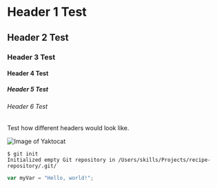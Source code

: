 # Header 1 Test
## Header 2 Test
### Header 3 Test
#### Header 4 Test
##### Header 5 Test
###### Header 6 Test
Test how different headers would look like.

![Image of Yaktocat](https://octodex.github.com/images/yaktocat.png)

```
$ git init
Initialized empty Git repository in /Users/skills/Projects/recipe-repository/.git/
```

``` javascript
var myVar = "Hello, world!";
```
